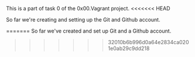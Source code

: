 This is a part of task 0 of the 0x00.Vagrant project.
<<<<<<< HEAD

So far we're creating and setting up the Git and Github account.

=======
So far we've created and set up Git and a Github account.
>>>>>>> 32010b6b996d0a64e2834ca0201e0ab29c9dd218
